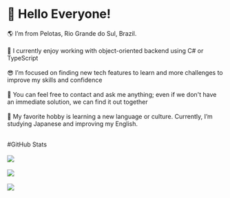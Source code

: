 # 👋 Hello Everyone! 
🌎 I’m from Pelotas, Rio Grande do Sul, Brazil. <br><br>
🧠 I currently enjoy working with object-oriented backend using C# or TypeScript<br><br>
😎 I’m focused on finding new tech features to learn and more challenges to improve my skills and confidence<br><br>
💬 You can feel free to contact and ask me anything; even if we don't have an immediate solution, we can find it out together<br><br>
📖 My favorite hobby is learning a new language or culture. Currently, I’m studying Japanese and improving my English.<br><br>

#GitHub Stats<br><br>
![](https://github-readme-stats.vercel.app/api?username=PiedroRockembach&theme=tokyonight&hide_border=false&include_all_commits=true&count_private=false)<br/><br>
![](https://github-readme-streak-stats.herokuapp.com/?user=PiedroRockembach&theme=tokyonight&hide_border=false)<br/><br>
![](https://github-readme-stats.vercel.app/api/top-langs/?username=PiedroRockembach&theme=tokyonight&hide_border=false&include_all_commits=true&count_private=false&layout=compact&langs_count=10)<br>
